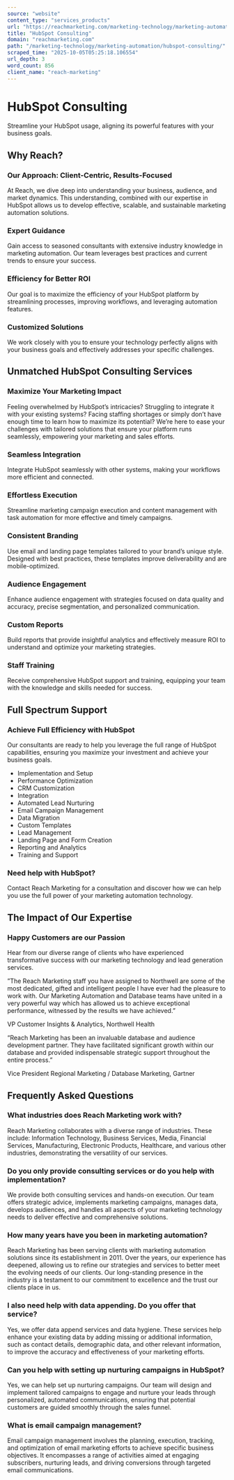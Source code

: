 ```yaml
---
source: "website"
content_type: "services_products"
url: "https://reachmarketing.com/marketing-technology/marketing-automation/hubspot-consulting/"
title: "HubSpot Consulting"
domain: "reachmarketing.com"
path: "/marketing-technology/marketing-automation/hubspot-consulting/"
scraped_time: "2025-10-05T05:25:18.106554"
url_depth: 3
word_count: 856
client_name: "reach-marketing"
---
```


# HubSpot Consulting

Streamline your HubSpot usage, aligning its powerful features with your business goals.

## Why Reach?

### Our Approach: Client-Centric, Results-Focused

At Reach, we dive deep into understanding your business, audience, and market dynamics. This understanding, combined with our expertise in HubSpot allows us to develop effective, scalable, and sustainable marketing automation solutions.

### Expert Guidance

Gain access to seasoned consultants with extensive industry knowledge in marketing automation. Our team leverages best practices and current trends to ensure your success.

### Efficiency for Better ROI

Our goal is to maximize the efficiency of your HubSpot platform by streamlining processes, improving workflows, and leveraging automation features.

### Customized Solutions

We work closely with you to ensure your technology perfectly aligns with your business goals and effectively addresses your specific challenges.

## Unmatched HubSpot Consulting Services

### Maximize Your Marketing Impact

Feeling overwhelmed by HubSpot’s intricacies? Struggling to integrate it with your existing systems? Facing staffing shortages or simply don’t have enough time to learn how to maximize its potential? We’re here to ease your challenges with tailored solutions that ensure your platform runs seamlessly, empowering your marketing and sales efforts.

### Seamless Integration

Integrate HubSpot seamlessly with other systems, making your workflows more efficient and connected.

### Effortless Execution

Streamline marketing campaign execution and content management with task automation for more effective and timely campaigns.

### Consistent Branding

Use email and landing page templates tailored to your brand’s unique style. Designed with best practices, these templates improve deliverability and are mobile-optimized.

### Audience Engagement

Enhance audience engagement with strategies focused on data quality and accuracy, precise segmentation, and personalized communication.

### Custom Reports

Build reports that provide insightful analytics and effectively measure ROI to understand and optimize your marketing strategies.

### Staff Training

Receive comprehensive HubSpot support and training, equipping your team with the knowledge and skills needed for success.

## Full Spectrum Support

### Achieve Full Efficiency with HubSpot

Our consultants are ready to help you leverage the full range of HubSpot capabilities, ensuring you maximize your investment and achieve your business goals.

- Implementation and Setup
- Performance Optimization
- CRM Customization
- Integration
- Automated Lead Nurturing
- Email Campaign Management
- Data Migration
- Custom Templates
- Lead Management
- Landing Page and Form Creation
- Reporting and Analytics
- Training and Support

### Need help with HubSpot?

Contact Reach Marketing for a consultation and discover how we can help you use the full power of your marketing automation technology.

## The Impact of Our Expertise

### Happy Customers are our Passion

Hear from our diverse range of clients who have experienced transformative success with our marketing technology and lead generation services.

”The Reach Marketing staff you have assigned to Northwell are some of the most dedicated, gifted and intelligent people I have ever had the pleasure to work with. Our Marketing Automation and Database teams have united in a very powerful way which has allowed us to achieve exceptional performance, witnessed by the results we have achieved.”

VP Customer Insights & Analytics, Northwell Health

“Reach Marketing has been an invaluable database and audience development partner. They have facilitated significant growth within our database and provided indispensable strategic support throughout the entire process.”

Vice President Regional Marketing / Database Marketing, Gartner

## Frequently Asked Questions

### What industries does Reach Marketing work with?

Reach Marketing collaborates with a diverse range of industries. These include: Information Technology, Business Services, Media, Financial Services, Manufacturing, Electronic Products, Healthcare, and various other industries, demonstrating the versatility of our services.

### Do you only provide consulting services or do you help with implementation?

We provide both consulting services and hands-on execution. Our team offers strategic advice, implements marketing campaigns, manages data, develops audiences, and handles all aspects of your marketing technology needs to deliver effective and comprehensive solutions.

### How many years have you been in marketing automation?

Reach Marketing has been serving clients with marketing automation solutions since its establishment in 2011. Over the years, our experience has deepened, allowing us to refine our strategies and services to better meet the evolving needs of our clients. Our long-standing presence in the industry is a testament to our commitment to excellence and the trust our clients place in us.

### I also need help with data appending. Do you offer that service?

Yes, we offer data append services and data hygiene. These services help enhance your existing data by adding missing or additional information, such as contact details, demographic data, and other relevant information, to improve the accuracy and effectiveness of your marketing efforts.

### Can you help with setting up nurturing campaigns in HubSpot?

Yes, we can help set up nurturing campaigns. Our team will design and implement tailored campaigns to engage and nurture your leads through personalized, automated communications, ensuring that potential customers are guided smoothly through the sales funnel.

### What is email campaign management?

Email campaign management involves the planning, execution, tracking, and optimization of email marketing efforts to achieve specific business objectives. It encompasses a range of activities aimed at engaging subscribers, nurturing leads, and driving conversions through targeted email communications.